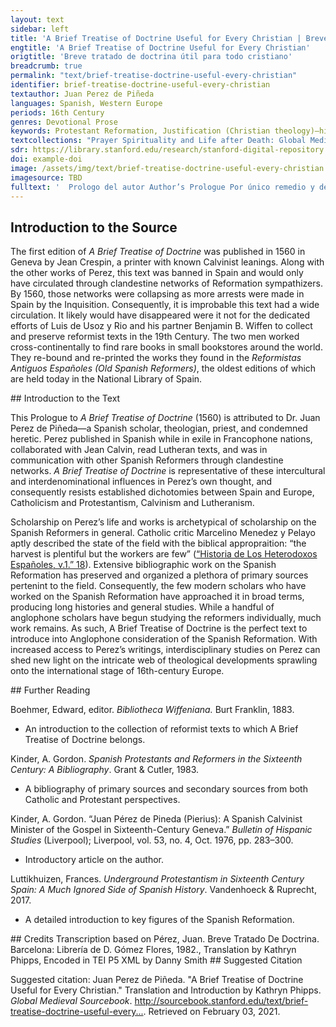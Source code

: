 ```yaml
---
layout: text
sidebar: left
title: 'A Brief Treatise of Doctrine Useful for Every Christian | Breve tratado de doctrina útil para todo cristiano'
engtitle: 'A Brief Treatise of Doctrine Useful for Every Christian'
origtitle: 'Breve tratado de doctrina útil para todo cristiano'
breadcrumb: true
permalink: "text/brief-treatise-doctrine-useful-every-christian"
identifier: brief-treatise-doctrine-useful-every-christian
textauthor: Juan Perez de Piñeda
languages: Spanish, Western Europe
periods: 16th Century
genres: Devotional Prose
keywords: Protestant Reformation, Justification (Christian theology)—history of doctrines-16th century, Calvinism
textcollections: "Prayer Spirituality and Life after Death: Global Medieval Perspectives"
sdr: https://library.stanford.edu/research/stanford-digital-repository 
doi: example-doi 
image: /assets/img/text/brief-treatise-doctrine-useful-every-christian.jpg
imagesource: TBD 
fulltext: '  Prologo del autor Author’s Prologue Por único remedio y defensa, nos dejo Dios su palabra, para que guiados por ella, le supiésemos servir, y nos acorriésemos a el, para ser ayudados en toda necesidad. As our sole remedy and defense, God left us his word to guide us so that we might understand how to serve him and run to his aid, so that we may be helped in all our needs. Mas cuando por la malicia de los hombres es corrompida y falsada, o se enseña en su lugar doctrinas humanas, de necesidad son por ellas inducidos en error los que las creen, y vienes a henchirse de ignorancia y de escrúpulos sin saber lo que agrada a Dios, ni el como se ha de hacer, ni adonde han de acudir por socorro en sus trabajos. However, when men corrupt and falsify his word through malice, or when they teach human doctrines in its place, it forces the people who believe them to inherently be in error. Their followers become stuffed full of scruples and ignorance, and they do not know what pleases God, nor how one might please him, nor from where they can find help in their works. Porque solos los que signen a Cristo, y siguenlo los que abrazan su pura palabra, tienen este saber y claridad. It is only those who follow Christ (those who embrace his pure word truly follow him) who have this knowledge and clarity. Para que pudiésemos evitar estos daños, y que no fuésemos engañados con tomar la doctrina de los hombres por la de Dios, y las corrupciones con que falsifican su palabra, por la pureza con que el la tiene dada, nos manda el mismo por su Apóstol probar todas las cosas, y retener lo que es bueno: In the hope that we would avoid these mistakes and not be tricked into confusing the doctrine of men and their corruption through the falsification of his word with the doctrine of God and his purity in giving it, God himself, through his Apostle, commands us to put everything to the test and to keep only what is good. y que no creamos a todo espíritu, sino que probemos los espíritus, si son de Dios, cuya palabra es el toque, donde se debe hacer esta prueba y examen. Let us not believe every spirit. Instead we test the spirits to see if they are of God, whose word is the touchstone on which we must test and examine them.El toque, translated touchstone, refers to the exam that metalworkers use to test the quality of a metal. Por tanto es necesario, que tenga tal sentido el Cristiano, que pueda discernir entre la verdadera, y la falsa: entre la que es de Dios, y la de los hombres, para que conocida y desechada la una coma mala y perniciosa, pueda seguir la otra, y asegurar se por ella de lo que Dios le promete, y requiere del. Therefore, it is necessary that the Christian be of sound mind so that he may discern between what is true and what is false, between what is of God and what is of man, so that by recognizing and tossing out one as evil and pernicious, he may follow the other and to make sure of what God promises him and requires of him. Saber hacer este juicio lo debe tener por una de las cosas mas propias que le pertenecen, pues depende de ello su salud. Knowing how to make this judgment should be considered one of the greatest personal responsibilities that belong to him because his salvation depends on this. Pero Satanás por medio de sus ministros ha siempre trabajando por privar nos de esto que tan conjunto y anexo es a nuestra Cristiandad: y ha llegado a tanto con su diligencia que hubo de acabar con nosotros, que solamente aprobásemos, o condenásemos, lo que ellos aprobasen, o condenásemos, lo que ellos aprobasen, o condeñasen: que tuviésemos por santo y bueno, lo que ellos santificasen, y por malo aquello que dicen por tal. But Satan has always worked through his ministers to sever us from this capacity, which is so attached and connected to our Christianity, and he has diligently accomplished this by stopping our own judgment, so that we only approve and condemn what they approve and condemn, and that we take for holy and good whatever they say is sanctified, and for evil whatever they say is evil. Y que así estuviésemos siempre pendientes de ellos: de suerte que ni hablásemos, ni sintiésemos de otra manera que nos hubiesen ellos enseñado. They do this so that we become eternally dependent on them, in the hopes that we would never speak or feel anything but what they have taught us. Trajeron-nos por esta vía a una miserable servidumbre harto mas intolerable y dura, que la que sufrió el pueblo de Dios en Egipto, y en Babilonia debajo de tan crueles tiranos. In this way they bring us into a miserable servitude, even more intolerable and difficult than the one the people of God suffered in Egypt and in Babylon under such cruel tyrants. Vinieron de esta manera a despojarnos del ser de hombres y quitarnos enteramente el juicio de la razón, en querer que tomásemos gusto en lo que a ellos les sabía bien. Y haciéndonos recibir por verdadero Dios al falso que ellos mismos habían inventado, para dar hartura a sus vientres. They came to strip away our very humanity and to deprive us entirely of judgment and reason, hoping that we might take pleasure in whatever seems good to them and making us welcome the false god that they themselves had invented as the true one, just so they could fill their stomachs. Y así no nos quedó mas de la figura de hombres. With this, we are left with nothing but the form of man. Porque el hombre sin juicio mayormente en cosa tan importante como es la de su salud, ya no es hombre, sino inferior a los animales que de todo punto perecen. For man without better judgment in something so important as salvation, is no longer man, but is inferior to the animals he now resembles in every respect. Cautivaron nos las consciencias trayéndolas aperadas con cargas insufribles: obligándolas a cosas que Dios aborrece, y defiende por su ley, y privaron-las de la libertad de obedecer y arrimarse a su palabra. They captivated our consciences, chaining them with insufferable loads, forcing them to things God abhors and prohibits in his law, and depriving them of the freedom to obey and draw closer to his word. Con habernos criado y rescatado Jesús Cristo, y estar por esta razón sumamente obligados a su servicio como vasallos suyos, enemistaron-nos con él, y hicieron-nos siervos del Anticristo. Having been raised and resurrected by Jesus Christ and being for that reason entirely obliged to his service as his vassals, we made ourselves his enemies and servants of the Antichrist. En lugar de adorar a Dios, y depender totalmente del, han nos hecho adorar a los palos y a las piedras figurados, y vestidos como hombres y mujeres, y a depender y poner en ellos nuestra confianza: Instead of adoring God and depending on him completely, we have been forced to worship figures made of sticks and rocks that are dressed like men and women, and to trust and put our confidence in them. teniéndonos de esta manera avasallados, metieron mano en nuestras haciendas hasta haberlas casi todo chupado. Having thus made us their subjects, they dipped their hands into our livelihoodHazienda, translated livelihood, refers to the goods, possessions, riches of an individual, frequently tied to land and propertyuntil it was almost drained empty. Y finalmente pusieron nos en venta para hacer de nosotros y con nosotros lo que bien les estuviese, como lo tenía tanto antes dicho Apóstol S. Pedro, y como claramente lo muestran ya los daños y calamidades en que por esta causa hemos incurrido. Finally, they put us on sale to do to us whatever is best for them, just as the Apostle Saint Peter said so long before, and just as the injuries and calamities we have already endured for this reason so clearly demonstrate. Ya el Señor, pues muestra tener piedad de nosotros, in nos comienza a abrir los ojos para conocerle, y andar por el derecho camino, que guía a la vida, no debemos suportar mas tan turo cautiverio, sino reducirnos a la libertad que por su clemencia nos tiene dada, que es, no depender de hombres, en el negocio de nuestra salud, sino de sola su palabra, Given that the Lord already shows to have mercy on us, and that he begins the opening of our eyes and sets us on the straight path that leads to life, we should not endure any longer under such harsh captivity, but instead return to the liberty he has given to us in his mercy, which is to not depend on men for the negotiation of our salvation, but instead to depend solely on his word. y por ella condenar y desechar constantemente todo lo que le contradice por antiguo, autorizado, y aprobado que sea de ellos, porque nos lo tiene así Dios mandado. By it we can condemn and perpetually cast out anything that contradicts him regardless of however old, authorized, and approved it might be, because God has not mandated it to us. Estos pues que han sido autores de nuestros engaños, crueles carniceros de nuestras conciencias, y ladrones de nuestras haciendas, y los discípulos de ellos como los descubre ahora la verdad que resplandece de lo alto, por no perder el señorío que tan impíamente se han usurpado sobre las consciencias ajenas, llenos ahora de furor, hacen grande fuerza, para que llamemos tinieblas a la luz de la palara que Dios nos comunica. Por la cual se nos da a conocer por Padre: y llamemos luz a las tinieblas y engaños que hasta ahora han enseñado, y todavía enseñan con tanta pertinacia. These men — the authors of our deception, the cruel carnivores of our consciences, and thieves of our livelihoods (as the truth that shines from on high reveals them to be) - and their disciples are now raging so that they do not lose the dominion over other peoples’ consciences which they have so impiously usurped. They exert enormous effort to force us to call the light, the word that God communicates to us and that by which we come to know him as Father, “darkness,” and to make us call the darkness and trickery that they have taught until now and continue to teach with such obstinacy, “light.” Para este fin a la doctrina que es luz traída del cielo por el autor de la luz, la infaman por diversas vías, y la llaman nueva, para que extrañados por esta vía, in enemistados los hombres con ella, no le den orejas ni la reciban: To this end, they defame the doctrine of light brought down from heaven by the author of light through diverse ways. Moreover, they call it new so that with people thus estranged and made enemy to it, they do not hear or receive it. y así se queden ellos todavía en su autoridad, y no pierdan las ganancias acostumbradas. Consequently, they keep men under their authority, and they do not lose the profits to which they have grown accustomed.Pérez here references the ways the church profited off of its laity, a common complaint for reformers. The customary penalty for those excommunicated from the church was the confiscation of goods, where the Inquisition retained all of the property of the condemned. Ingenio es este del demonio, y frutos son de su espíritu en los que son regidos por el. This is the devil’s invention, the fruits in those that are governed by him are from his spirit. Llamar así a la doctrina de Dios, no es cosa reciente, ni ha poco que comenzó, ni es pequeño el número de las ánimas perdidas por dar crédito a los que así la infaman. Now, it is nothing new to treat the doctrine of God like this, nor did it begin recently, and it is not it a small number of souls who have been lost for believing those who so defame it in this way. Cuenta San Marco, que después de haber echado Jesús Cristo un demonio del cuerpo de un hombre, quedaron maravillados de ver tal cosa los que se hallaron presentes, y decían ¿que es esto? ¿que nueva doctrina es esta? Por estar ignorantes de la verdad, les parecía que era cosa nueva la palabra de Dios, contenida en toda la divina Escritura, siendo la cosa mas antigua que jamás hubo entre los hombres. Saint Mark recounts that after Jesus cast a demon out of a man’s body, those that were present there were amazed and said, “What is this? What new doctrine is it?” because they were ignorant of the truth. It seemed to them that God’s Word—that which is contained in all of the divine Scriptures, being the oldest thing that ever was among men—was something new. >Que cosa sea Evangelio, y quien Jesús Cristo Autor de el, cual sea su virtud y eficacia, y enseñar por él á los Cristianos á conocer á Dios, no es cosa nueva, como aquellos pensaban entonces, y como falsamente piensan también el día de hoy los hombres que están engañados y metidos todavía en sus errores. The Gospel and its author, Jesus Christ, and all their power and efficacy, are not new, nor is it new to teach Christians through the Gospel to know God. Porque por virtud del Evangelio echó Dios el demonio de los primeros padres, y los reconcilió consigo. By the power of the Gospel, God cast out the demon from the first fathers and reconciled them to him. El Evangelio predicaron los patriarcas y profetas; esta reinó desde el principio, en todos los que verdaderamente fueron pueblo de Dios, y por él fueron salvos: This is the Gospel the patriarchs and prophets preached: The Gospel reigned since the beginning in all who were truly people of God, and they were all saved by it. á él tuvieron siempre recurso los fieles en todos sus males y trabajos; este fue desde el principio prometido de Dios por salud y remedio del genero humano: In all their woes and works, the faithful always had it as a recourse, and it was promised by God since the beginning as the salvation and remedy for all mankind. el Evangelio enseñó Jesús Cristo venido al mundo, y este mismo mandó á sus discípulos que enseñasen á los hombres. The Gospel shows that Jesus Christ came to the world, and he himself commanded his disciples teach the world. A San Pablo, porque era fiel, y lo enseñaba con la pureza que lo había recibido de Jesús Cristo, lo llamaban en Atenas, Novelero, Enseñador de nueva doctrina. In Athens, they called Saint Paul an inventor and teacher of new doctrine because he was faithful and taught the Gospel with the purity that it received from Jesus Christ. Pero quien eran, veamos, los que le dan tal nombre. But let us see who those men who called him such a name truly were. No otros por cierto sino aquellos que estaban hinchados con las ciencias humanas, y los discípulos de ellos y la gente ignorante y entenebrecida. They were none others but those who were stuffed full of human knowledge and their disciples, and other ignorant and unenlightened people.Entenebrecida, translated unenlightened, has to do with those raised and kept in darkness. Rather than unenlightened, with connotes a lack of light, entenebrecida implies more of being kept in darkness, and importantly, has no connection to the Enlightenment, in Spanish Renacimiento Mas no porque ellos la infamaban, era nueva, ni dejaba de tener su verdad y eficacia, ni de haberla recibido de Dios, ni de ser la primera que hubo en el mundo. But this doctrine did not become new just because they defamed it, nor did it lose its truth and efficacy, nor did it cease to be received from God as the first doctrine that came into the world. That pagans would call it new is not surprising because they would not have heard of such a thing. Que la llamasen así los paganos no es de maravillar, porque o habían oído tal cosa, pero que en el día de hoy, los que se llaman pueblo Cristiano, los que han recibido el bautismo, que confiesan creer el símbolo de los Apóstoles, y que en la oración Dominica llaman á Dios por el nombre de Padre, y dicen que viven en la esperanza de la vida eterna, la llamen Nueva, What is surprising is that today, those who call themselves the Christian people, those that have been baptized and who profess belief in the symbol of the Apostles, and who in the Dominican prayer call God by the name Father, and who say that they live in the hope of eternal life, would call it new! y á los que la enseñan, como Dios les manda, Noveleros, sediciosos, alborotadores de las repúblicas, cosa es, cierto, de grande admiración e espanto. And that they would call those who teach this doctrine as God commanded them to, inventors, rebels, and conspirators against the republic, is surely a thing of great astonishment and fright./note>Alborotadores de las repúblicas, translated as conspirators against the state. Alborotadores are those who commit sedition. As Cascardi notes, república was a word frequently used by humanists to describe the commonwealth, the people, that comprised a nation. There was an immense concern about the socio-political impacts of literature, and writers of doctrine were considered threats to the state. However, it should be noted by the modern reader that república did not mean a republic form of government in its modern sense as Europe was still solidly in the era of monarchies. Cascardi, “What the Canon Said,” 22–23. Donde se ve claramente cuanta es la ira de Dios, que reposa sobre los hombres por el pecado. From this it is clear how great the wrath of God is against these men because of their sin. ¿Qué otra cosa es esto, sino llamarse Cristianos, y juntamente ignorar su proprio nombre, y ser capitales enemigos de su verdadero salud, y correr desapoderadamente a ser despeñados en perdición? What else is this, but simultaneously to call themselves Christians and to ignore their own name, to be the greatest enemies to their true salvation, and to run so furiously only to be thrown off a cliff into perdition? Dicen, que se guarden de esta doctrina que es nueva y fabricada de los herejes: como si aquellos a quien ellos ponen tal nombre, por abrazar la doctrina y justicia del cielo, fuesen autores del Evangelio, y como si fuese el Evangelio seminario de herejías. They claim they are protecting themselves from this new doctrine fabricated by heretics, as if those whom they malign for embracing the doctrine and righteousness of heaven were themselves the authors of the Gospel, and as if the Gospel were a seminary for heresies. La gloria damos a Jesús Cristo, que es el solo autor de su Evangelio, por habernos hecho participes de su salud eterna por medio de él. We give glory to Jesus Christ, who is the only author of his own Gospel, for having given us a share of his eternal salvation through it. Estémonos (dicen) quedos, y firmes en nuestra antigua fe. May we be (they say) firm in our ancient faith. Sigamos la santidad y vida de nuestros padres: vamos nosotros por donde ellos fueron: Let us follow the saintliness and life of our fathers as we go towards where they went. tengamos la autoridad de los Concilios, y huyamos novedades. May we have the authority of the Councils and flee from novelties. ¡O, gente miserable y ciega, y casi desauciada de remedio! Oh, miserable and blind people, who are on your deathbeds without a cure!Desauziada de remedio, translated as on your deathbeds without a cure. Desauziar, today desahuciar, means to declare terminally ill or to have not hope for especially in a medical context. De remedio emphasizes this medical register suggesting that the people who are blinded by Catholic doctrine are terminally ill with no hope of a spiritual cure. ¿Que fe hay antigua si no es la del Evangelio? What faith is old if it is not the faith in the Gospel? ¿Qué santidad verdadera sino la que por él se alcanza? What saintliness is there except the one achieved by faith? ¿Qué camino acertado sino seguir á Jesús Cristo que es el camino, la verdad, y la vida? What other right path can be found except by following Jesus Christ who is the way, the truth, and the life? ¿Qué otro Concilio sino el que fue tenido en el cielo y después revelado al Mundo por Jesús Cristo, que nos es dado del Padre por Maestro y Enseñador.? What other council is there but the one held in heaven and then revealed to the world through Jesus Christ, who is given to us from the Father as Master and Teacher? ¿Qué puede mandar el Concilio de los hombres congregados en su propio nombre á titulo de Dios sino cosas humanas? What other mandates can a council of men who, under the pretext of God’s name, congregate in their own name create except for human things? ¿Qué hay que esperar pues ya tenemos todos los artículos del Concilio de Dios resumidos en el Nuevo Testamento donde nos es mandado oír y seguir á Jesús Cristo? What is there to wait for since we already have all the articles of God’s Council resumed in the New Testament, which commands us to hear and follow Jesus Christ? Si esto no mandan los Concilios ¿de que sirven? If the Councils do not mandate this, what good are they? y si mandan esto ya está mandado y declarado por el Señor. And even if they do mandate this, it has already been mandated and declared by God. No resta sino ponerlo en ejecución. The only thing that remains is to put it in action. A estos infamadores de la verdad puede se les decir lo que respondió el Señor Jesús Cristo a los Saduceos: vosotros andáis errados, porque no sabéis las Escrituras, ni la virtud de Dios. To those who defame the truth respond with exactly what the Lord Jesus Christ said to the Sadducees, “you walk in error because you do not know the Scriptures or the truth of God.” Por manera, que les viene todo su mal de estar enemistados con la palabra de Dios, y de no leerla, ni entenderla, y de poner estanque de ella los que tienen poder y autoridad, con hacer que ninguno la lea, ni la entienda, sino a la manera de ellos, es a saber, que con mortalísimo odio la aborrezcan y persigan. Those with power and authority have an evil antagonism against God’s Word because they do not read or understand it, and they dam it up to ensure that no one else reads or understands it in any way contrary to their own understanding. De aquí es, que estos que quieren ser tenidos por padres y lumbreras de los otros, condenan tan furiosamente a los inocentes, así a los que la enseñan como a los que la aprenden, sin oírlos, ni examinar la causa, ni pesarla con justas balanzas, By this we know that they abhor, reject, and persecute God’s Word with a deadly hatred. Consequently, those who want to be considered fathers and luminaries by others so furiously condemn the innocent—those who teach this doctrine and those who learn it—without hearing them, nor examining the cause, nor measuring it with just balances. contentos con solo saber que siguen esta doctrina Evangélica, para tenerlos por errados y herejes, y darlos luego por condenados, pensando que en matarlos hacen a Dios grande servicio. Instead, they are content with the mere knowledge that they follow this Evangelic doctrine to call them errant heretics and to convict them as condenados, thinking that by killing them, they do God a great service.Condenado, or the condemned, is left here in Spanish because it is as direct of an allusion to the Inquisition that Pérez makes in this text. Condenado was the phrase the Inquisition would use to declare someone as guilty and then would have them either repent through confession or would deliver their punishment. In Pérez’s case his verdict was condenado for his “Lutheran” heresies, and relejado en estatua, as the consequence of the verdict. This whole passage uniquely addresses Inquisitional authorities, specifically identifying those with political power and authority and criticizing them for abuses. No son, cierto, regidos estos varones sangrientos por el espíritu y mansedumbre de Cristo, el cual anda a buscar los errados, para reducirlos al camino de la verdad, a los llagados, para atarles y sanarles su llagas: a los pobres para enriquecerlos con sus bienes, y no para hacerles tratamientos contrarios; Truly, these men with bloody hands are not governed by the spirit and gentleness of Christ, who searches for those who have gone astray to show them the path of truth, for the broken to bind up and heal their wounds, for the poor to enrich them with his own goods, and not to give them the opposite treatments. pero son regidos por el espíritu de aquel que tiene por deleite matar y derramar sangre humana y que no puede sufrir la claridad de las obras y maravillas de Dios. Instead they are governed by the spirit of him who delights in killing and spilling human blood, and who cannot withstand the brightness of the works and wonders of God. Y por tanto estos no pueden sufrir esta doctrina, ni conocer al Señor cuya es, ni ver los milagros que el día de hoy por ella hace en los que las reciben, sacándolos del poder de Satanás, haciéndolos los lobos ovejas, de osos y leones, corderos: de engañados y engañadores, maestros de verdad, de hijos tinieblas hijos de luz. And because they cannot bear this doctrine, nor know its Lord, nor see these miracles he works today in those who receive it: he removes them from the power of Satan and makes the wolves into sheep, the bears and lions into lambs, and the deceived and the deceivers into teachers of the truth into sons of darkness into sons of light. However, may those with the true desire to know the Lord consider our doctrine— or better yet, the doctrine of Jesus Christ, Lord and Redeemer of the world—and see that all we intend through this doctrine is to give God the honor he deserves and to men the glory that he sends. Pero los que con verdadero deseo de conocer al Señor, consideraren nuestra doctrina, o por mejor decir, la de Jesús Cristo, Señor y Redentor del mundo, y lo que por ella pretendemos, que es, dar a Dios la honra que se le debe, y a los hombres la que el manda, atinarán al blanco, y vista claramente la verdad, juzgarán mui de otra manera que los otros, que son amadores de las tinieblas. They will thus hit the mark and, seeing the truth clearly, they will judge those who are lovers of darkness very differently. Otra cosa, cierto, es el Evangelio, que las exposiciones que los hombres le han dado de sus propias cabezas sin sentimiento ni espíritu de Dios, aplicándolo, no para conocer y seguir a Jesús Cristo, y mortificar los afectos de la carne y mundo, sino para cubrir sus propios errores, en que fueron enseñados y criados. The Gospel is something other than the expositions that men have given it from their own heads without the sense or the spirit of God, not using it to know and follow Jesus Christ and to put to death the desires of the flesh and the world, but instead to cover their own errors in which they were taught and raised. En sola la Escritura Divina está la pureza de la verdad, The purity of the truth only exists in the Holy Scriptures. y á ella nos manda el Señor por sus Evangelistas y Profetas que la vamos á buscar. The Lord sends us to the Scriptures through his evangelists and prophets so that we will search for it. Las exposiciones de los hombres, por santos que hayan sido, no son Sagrada Escritura, ni tienen aquellos quilates de verdad ni aquel Espíritu con que ella fue escrita. Human explanations, saints though they might have been, are not Sacred Scripture, nor do they have those carats of truth, nor that Spirit with which the Scriptures were written. Porque muchos de ellos erraron en sus doctrinas, y se desdijeron después de lo que primero habían enseñado; Many of them erred in their doctrines and they later contradicted what they had at first taught; como hizo San Agustín en el libro de sus Retrataciones, y otros muchos como Origines, San Jerónimo, San Cipriano. like Saint Augustine did in the book of his Retractions, and many others like Origen, Saint Jerome, and Saint Cyprian. Donde se manifiesta que no hablaban con tal espíritu cual el de los Apóstoles. So then, it is clear that they did not speak from the same spirit as the Apostles. Porque el Espíritu Santo, que hablaba por su boca de ellos, no puede errar, mas antes enseña toda verdad, como se lo había prometido el Señor antes de subida al cielo. Because the Holy Spirit, who did speak through their mouths, cannot err, but rather he teaches every truth, as the Lord promised before ascending to heaven. Yo os enviaré les dice el Espíritu Santo, y él os enseñará toda verdad, y os declarará las cosas que os he dicho. “I will send you,” he tells them, “the Holy Spirit, and he will teach you every truth, and will declare to you what I have told you.” Pero el Espíritu de los hombres puede errar, y muchas veces yerra, en daño suyo, y de los otros. Now, there is a great risk and danger in the business of our salvation in following warped and half-blind rules made by men who are blind and poorly qualified to guide others. Y porque en el negocio de nuestra salud se corre grande riesgo y peligro en seguir reglas combadas y tuertas de hombres, los cuales son ciegos de suyo, y mal propios para ser guías de otros, es necesario á él que no se quiere perder, seguir regla tan derecha que no pueda engañar á los que se rijeren por ella. Therefore, it is necessary for him who does not want to be lost to follow the rule that is so straight it could not trick those who are guided by it. Esta es la regla del Evangelio, que es toda divina. This rule is perfectly divine and comes from the Gospel. La cual tiene por Autor á El que es Verdad y Sabiduría eterna de Dios, que ni engaña ni puede engañar. Its author is the One who is the eternal Truth and Wisdom of God, who neither deceives nor can deceive. Por tanto queremos antes creer al Evangelio y seguir lo que él es infalible, cierto, inmudable, y no contiene que verdad y ellos son mentirosos, mudables, y variables, Therefore, we want to believe the Gospel and follow it before we believe in men. It is infallible, certain, immutable, and contains nothing but truth. Yet their rules lie and are ever-changing and variable. y no nos son dados por regla de conocer y agradar á Dios. They are not given to us as the rule to know and to please God. Mas ha ya de quinientos años cuando estaba el mundo lleno de tinieblas que muchos hombres sofistas, y otros que no lo eran, hicieron diversos comentarios, glosas, exposiciones, nuevas leyes y tradiciones, allende de las que estaban antes hechas, When the world was full of darkness over 500 years ago, many sophists, and others who were not, made many commentaries, annotations, explanations and new laws and traditions beyond the ones established earlier. las cuales fueron fácilmente recibidas de todos, sembradas e esparcidas por la Cristiandad. Their works were sown and dispersed by Christianity and were easily received by all. Y fueron tantos y en tan grande numero que la verdadera simiente, que es el Evangelio, fue de tal manera con ellas cubierto y sepultado, que ya casi no se veía, ni divisaba. There were so many of them in such a massive quantity that they covered and buried the true seed of the Gospel so that it could barely be seen or perceived. Porque en lugar de él, fueron recibidas, obedecidas y seguidas, mucho mas que si fueran palabra de Dios, con ser á la verdad no otra cosa que pája. These new laws were received in place of God’s Word and were much better obeyed and followed than if they had been God’s Word, while in truth being nothing but chaff.Paja, translated chaff, is listed in Percivals’ 1591 dictionary as meaning “chaffe, strawe, litter” (NTLlE). This likely alludes to biblical passages referring to chaff separated from the wheat to be cast into a fire (Matthew 3:12). Y el verdadero Evangelio quedó en un perpetuo silencio, tanto que se vino á olvidar aun hasta los vocablos de él, y los maestros y enseñadores de los pueblos no lo sabían The true Gospel remained in a perpetual silence, to the extent that even its very words were forgotten, and the teachers and instructors of the towns knew nothing of it. y erales un lenguaje bárbaro y no entendido; To them it was a barbaric language they could not understand. pues á estas doctrinas, leyes y tradiciones de hombres (cosa aborrecible delante de Dios) llaman ellos la doctrina Antigua, y por mantenerla y defenderla acosan, destierran, infaman, persiguen, y matan á los Santos, y discípulos de Jesús Cristo y desechan el verdadero Evangelio que Dios por su sola bondad nos ha restituido— Consequently, they now call human doctrines, laws and traditions (a detestable thing before God), “ancient doctrine,” and they relentlessly pursue, exile, defame, persecute, and kill the saints and disciples of Jesus Christ for upholding and defending it. y dicen que es doctrina nueva y engañadora, y que incurren en muchos peligros los que la siguen, They cast out the true Gospel that God in his goodness has restored to us, saying that it is new and deceitful doctrine and that those who follow it fall into many dangers. que se suman todos en ser herejes y caer en las manos de los enemigos de ella. They lump them all together as heretics and place them in the hands of this doctrine’s enemies. Vean lo que enseñamos y predicamos, Let them see what we teach and preach. lean con paciencia nuestros libros, como nosotros leemos los suyos, y hallarán con verdad (si con todo tienen ojos para ver, y orejas para oír) que tenemos la verdadera y antigua doctrina venida del cielo y revelada por el Espíritu Santo; que es el Evangelio Eterno de Dios; Let them read our books with patience, just as we read theirs, and if they have eyes to see and ears to hear, they will find with truth that we have the true and ancient doctrine from heaven, revealed by the Holy Spirit, and that God’s Gospel is eternal. que son las promesas de su reconciliación prometidas y cumplidas en su Hijo Unigénito; The promises of his reconciliation are promised and fulfilled by his only-begotten Son, que es aquel admirable misterio de la piedad y misericordia que ha Dios habido de nosotros: who is that the wonderful mystery of the pity and mercy God has had on us. el cual (como dice San Pablo á Timoteo) fue manifestado en carne, justificado en Espíritu, visto de los Ángeles, predicado por los Apóstoles y discípulos de Jesús Cristo á las gentes de tal manera que fue creído en el mundo, y después recibido en gloria. He is the one who, as Saint Paul says to Timothy, was made flesh, justified in Spirit, seen by the Angels, preached by the Apostles and disciples of Jesus Christ to all people in such a way that it was believed in all the world, and then received in glory.Here Pérez interestingly introduces the relevance of reading with the aim of reconciliation. ¿Son por ventura nuevas tales cosas? Is there any chance these are new things? el Padre Celestial, como dice el mismo Apóstol á los Efesios, nos eligió en Cristo antes de la fundación del mundo, para que fuésemos Santos y irreprensibles delante de él en caridad. The Heavenly Father, as the same apostle says to the Ephesians, “He chose us in Christ before the foundation of the world in order that we might be saintly and blameless before him in love.Pérez here draws from Ephesians 1:4-7. Interestingly, of the verifiable editions readily available, Pérez punctuates this verse in alignment to the punctuation in this translation. Editions of the Bible in Spanish and in English, however, link “in love” or “en caridad” (in modern translations, “en amor”) to the start of the second sentence, changing the verse to read, “….to be holy and blameless in his sight. In love he predestined us.” Y nos predestinó para adoptarnos por hijos en Jesús Cristo, según su buena voluntad, para alabanza de la gloria de su gracia por la cual nos ha hecho agradables a sí. And he predestined us to adopt us as sons in Jesus Christ, according to his good will, for the praise of the glory of his grace by which we have been made pleasing to him. Por el cual tenemos redención por su sangre y remisión de pecados, según las riquezas de su gracia. By which we have redemption by his blood and the remission of sins, according to the riches of his grace.” Todas estas cosas son parte de aquel grande secreto y admirable consejo de Dios, por el cual había deliberado de antes que fuese fundando el mundo de salvarnos por tal media y llamarnos con una santa vocación, All of these things are part of that great secret and wonderful counsel from God, by which he had determined even before the world was founded to save us in this way and call us to a holy calling. no por nuestras obras, sino según su santa gracia, la cual nos es dada por Jesús Cristo antes de todos tiempos: mas ahora es cumplida por la manifestación que nos ha hecho Jesús Cristo, mostrándose en forma de hombre, This was not because of our works, but in accordance with his holy grace, which was granted to us through Jesus Christ before time, but now it is fulfilled by Jesus Christ’s sign to us, revealing himself in the form of man. el cual destruyó la muerte y ha revelado la vida en luz y en inmortalidad. He is the one who destroyed death and who has revealed life in light and immortality. Visto pues y considerado que son estas cosas tan antiguas, y que de tantos tiempos acá han sido sembradas, anunciadas, y predicadas por el mundo, ¿Como son estos tan desvergonzados, en llamarlas nueva doctrina? So then, having seen and considered that these things are so ancient and have been sown, announced, and preached throughout the world even from so long ago, how are these men still so unashamed to call them new doctrine? ¡Oh, miserables hombres! Oh, miserable men! cesad ya de blasfemar tan desacatadamente: y dad gloria á Dios con nosotros y reverenciad su verdad como conviene. Immediately cease such disrespectful blasphemies, give glory to God with us and revere his truth as is fitting. No se os haga de mal desdeciros de los engaños en que estáis, porque no vengáis á ser endurecidos con los reprobados que no quieren creer á la verdad, pero aprueban sus injusticias y errores. Do not become evil—rid yourselves of the deceptions that trap you so that you do not become hardened with the condemned who do not want to believe truth but approve of their own injustices and errors. Por el amor, pues, que debo á todo Cristiano, quise hacer este Tratado, harto breve, llamado la doctrina Nueva y Antigua, por el cual se podrá fácilmente conocer si somos, con razón o sin ella, llamados predicadores y seguidores de nueva doctrina. For the love that I owe to every Christian, I wanted to write this fairly short Treatise, naming the new and old doctrine, so that one could easily know if we are rightly called preachers and followers of new doctrine or not. Y así en él se puede saber y entender cómo es confundida la nueva doctrina por la antigua, para responder á los que ciegos de sus intereses, olvidados de los juicios y castigos de Dios, tienen tan perdida la vergüenza, que se osan oponer y hacer contradicción a Jesús Cristo, batallando contra su santo Evangelio, lo cual es una averiguación y testimonio cierto de su condenación. And so, by this Treatise, you can know and understand exactly how the new doctrine is confused for the old, so you can respond to those who are blinded by their own interests, who forget the judgments and punishments of God, and who have entirely lost all shame to the point that they dare to oppose and contradict Jesus Christ, and fight against his holy Gospel, which is a verification and testament to their condemnation. Por tanto, os ruego á todos hermanos muy amados en el Señor, que la estudiéis y entendáis que la doctrina Nueva es la de los hombres, contraria y repugnante á la que vino del Cielo, Therefore, I beg you, all my brothers and sisters whom I deeply love in the Lord, that you would study and understand that the New Doctrine is the one produced by men and is contrary and repugnant to the doctrine from Heaven. y la Antigua es de Dios, para que recibiéndola y sujetándoos á ella, seáis salvos con salud eterna, y en lo mismo tengáis firmísimo testimonio de ser hijos del Altísimo, y herederos para siempre de su celestial Reino. Know also that the Ancient Doctrine is from God and that by receiving and submitting yourselves to it, you will be saved with eternal life, and in the same you will have exceptionally firm testimony of being children of the Most High, the heirs forever to his heavenly kingdom. Amen. Amen. '
---
```

## Introduction to the Source 
<p>The first edition of <em>A Brief Treatise of Doctrine</em> was published in 1560 in Geneva by Jean Crespin, a printer with known Calvinist leanings. Along with the other works of Perez, this text was banned in Spain and would only have circulated through clandestine networks of Reformation sympathizers. By 1560, those networks were collapsing as more arrests were made in Spain by the Inquisition. Consequently, it is improbable this text had a wide circulation. It likely would have disappeared were it not for the dedicated efforts of Luis de Usoz y Rio and his partner Benjamin B. Wiffen to collect and preserve reformist texts in the 19th Century. The two men worked cross-continentally to find rare books in small bookstores around the world. They re-bound and re-printed the works they found in the <em>Reformistas Antiguos Españoles (Old Spanish Reformers)</em>, the oldest editions of which are held today in the National Library of Spain.</p>
## Introduction to the Text 
<p>This Prologue to <em>A Brief Treatise of Doctrine</em> (1560) is attributed to Dr. Juan Perez de Piñeda—a Spanish scholar, theologian, priest, and condemned heretic. Perez published in Spanish while in exile in Francophone nations, collaborated with Jean Calvin, read Lutheran texts, and was in communication with other Spanish Reformers through clandestine networks. <em>A Brief Treatise of Doctrine</em> is representative of these intercultural and interdenominational influences in Perez’s own thought, and consequently resists established dichotomies between Spain and Europe, Catholicism and Protestantism, Calvinism and Lutheranism.</p> <p>Scholarship on Perez’s life and works is archetypical of scholarship on the Spanish Reformers in general. Catholic critic Marcelino Menedez y Pelayo aptly described the state of the field with the biblical appropraition: “the harvest is plentiful but the workers are few” (<a href="https://hdl.handle.net/2027/mdp.39015041826192?urlappend=%3Bseq=9">“Historia de Los Heterodoxos Españoles, v.1.” 18</a>). Extensive bibliographic work on the Spanish Reformation has preserved and organized a plethora of primary sources pertenint to the field. Consequently, the few modern scholars who have worked on the Spanish Reformation have approached it in broad terms, producing long histories and general studies. While a handful of anglophone scholars have begun studying the reformers individually, much work remains. As such, A Brief Treatise of Doctrine is the perfect text to introduce into Anglophone consideration of the Spanish Reformation. With increased access to Perez’s writings, interdisciplinary studies on Perez can shed new light on the intricate web of theological developments sprawling onto the international stage of 16th-century Europe.</p>
## Further Reading 
<p>Boehmer, Edward, editor. <em>Bibliotheca Wiffeniana.</em> Burt Franklin, 1883.</p> <ul> <li>An introduction to the collection of reformist texts to which A Brief Treatise of Doctrine belongs.</li> </ul> <p>Kinder, A. Gordon. <em>Spanish Protestants and Reformers in the Sixteenth Century: A Bibliography</em>. Grant & Cutler, 1983.</p> <ul> <li>A bibliography of primary sources and secondary sources from both Catholic and Protestant perspectives.</li> </ul> <p>Kinder, A. Gordon. “Juan Pérez de Pineda (Pierius): A Spanish Calvinist Minister of the Gospel in Sixteenth-Century Geneva.” <em>Bulletin of Hispanic Studies</em> (Liverpool); Liverpool, vol. 53, no. 4, Oct. 1976, pp. 283–300.</p> <ul> <li>Introductory article on the author.</li> </ul> <p>Luttikhuizen, Frances. <em>Underground Protestantism in Sixteenth Century Spain: A Much Ignored Side of Spanish History</em>. Vandenhoeck & Ruprecht, 2017.</p> <ul> <li>A detailed introduction to key figures of the Spanish Reformation.</li> </ul>
## Credits
Transcription based on Pérez, Juan. Breve Tratado De Doctrina. Barcelona: Librería de D. Gómez Flores, 1982., 
Translation by Kathryn Phipps, 
Encoded in TEI P5 XML by Danny Smith
## Suggested Citation
<p>Suggested citation: Juan Perez de Piñeda.  "A Brief Treatise of Doctrine Useful for Every Christian." Translation and Introduction by Kathryn Phipps. <em>Global Medieval Sourcebook</em>. <a href="http://sourcebook.stanford.edu/text/brief-treatise-doctrine-useful-every-christian">http://sourcebook.stanford.edu/text/brief-treatise-doctrine-useful-every...</a>. Retrieved on February 03, 2021.</p>